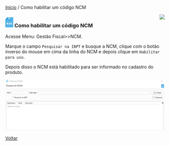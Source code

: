 [Início](index.md) / Como habilitar um código NCM

<a href="http://docs.continentenuvem.com.br/dicas.html#dicas"><img align="right" src="http://docs.continentenuvem.com.br/images/dicas.png"></a>



### ![](images/ncm_32x32.png) Como habilitar um código NCM

Acesse Menu: Gestão Fiscal>>NCM.

Marque o campo `Pesquisar na IBPT` e busque a NCM, clique com o botão inverso do mouse em cima da linha do NCM e depois clique em `Habilitar para uso`.

Depois disso o NCM está habilitado para ser informado no cadastro do produto. 

![](images/como_fazer_habilitar_ncm.gif)

[Voltar](index.md)

